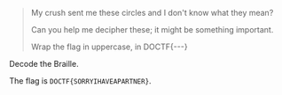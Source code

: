 > My crush sent me these circles and I don't know what they mean? 
> 
> Can you help me decipher these; it might be something important. 
> 
> Wrap the flag in uppercase, in DOCTF{---}

Decode the Braille.

The flag is `DOCTF{SORRYIHAVEAPARTNER}`.
